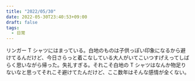 ```yaml
---
title: "2022/05/30"
date: 2022-05-30T23:40:53+09:00
draft: false
tags:
  - 日常
---
```


リンガー T シャツにはまっている。白地のものは子供っぽい印象になるから避けてるんだけど、今日さらっと着こなしている大人がいてこいつすげえってしばらく思いながら帰った。失礼すぎる。それこそ白地の T シャツはなんか物足りないなと思ってそれこそ避けてたんだけど、ここ数年はそんな感情が全くない。
